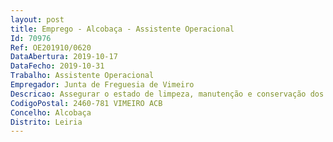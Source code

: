 ```yaml
--- 
layout: post
title: Emprego - Alcobaça - Assistente Operacional
Id: 70976
Ref: OE201910/0620
DataAbertura: 2019-10-17
DataFecho: 2019-10-31
Trabalho: Assistente Operacional
Empregador: Junta de Freguesia de Vimeiro
Descricao: Assegurar o estado de limpeza, manutenção e conservação dos espaços públicos sob responsabilidade da Freguesia  assegurar a execução de pequenas obras  utilizar e garantir a limpeza e manutenção de ferramentas, máquinas, equipamentos e veículos diversos (trator, entre outros)  aplicar produtos fitofarmacêuticos e colaborar nas atividades organizadas pela Freguesia.
CodigoPostal: 2460-781 VIMEIRO ACB
Concelho: Alcobaça
Distrito: Leiria
--- 
```

